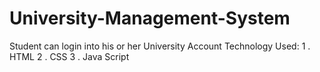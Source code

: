 # University-Management-System
Student can login into his or her University Account
Technology Used:
1 . HTML
2 . CSS
3 . Java Script
